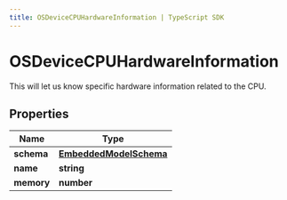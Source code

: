 ```yaml
---
title: OSDeviceCPUHardwareInformation | TypeScript SDK
---
```



# OSDeviceCPUHardwareInformation

This will let us know specific hardware information related to the CPU.

## Properties

Name | Type
------------ | -------------
**schema** | [**EmbeddedModelSchema**](EmbeddedModelSchema)
**name** | **string**
**memory** | **number**


